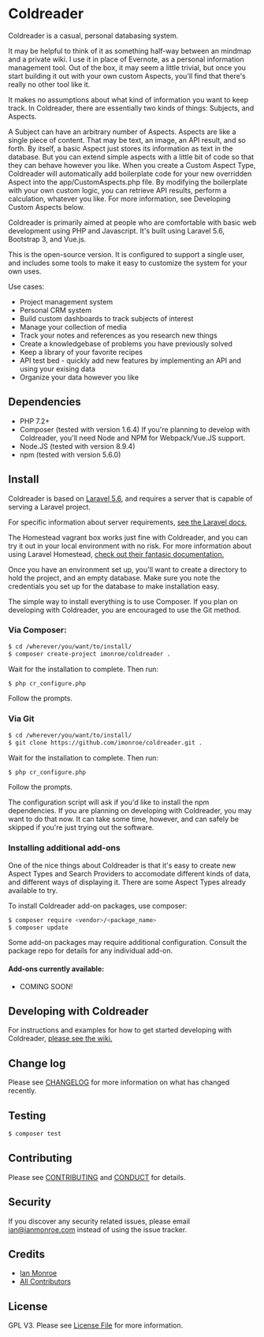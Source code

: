 # Coldreader

Coldreader is a casual, personal databasing system. 

It may be helpful to think of it as something half-way between an mindmap and a private wiki.  I use it in place of Evernote, as a personal information management tool. Out of the box, it may seem a little trivial, but once you start building it out with your own custom Aspects, you'll find that there's really no other tool like it.

It makes no assumptions about what kind of information you want to keep track.  In Coldreader, there are essentially two kinds of things: Subjects, and Aspects.

A Subject can have an arbitrary number of Aspects.  Aspects are like a single piece of content.  That may be text, an image, an API result, and so forth.  By itself, a basic Aspect just stores its information as text in the database.  But you can extend simple aspects with a little bit of code so that they can behave however you like.  When you create a Custom Aspect Type, Coldreader will automatically add boilerplate code for your new overridden Aspect into the app/CustomAspects.php file.  By modifying the boilerplate with your own custom logic, you can retrieve API results, perform a calculation, whatever you like.  For more information, see Developing Custom Aspects below.

Coldreader is primarily aimed at people who are comfortable with basic web development using PHP and Javascript. It's built using Laravel 5.6, Bootstrap 3, and Vue.js.

This is the open-source version.  It is configured to support a single user, and includes some tools to make it easy to customize the system for your own uses.

Use cases:

- Project management system
- Personal CRM system
- Build custom dashboards to track subjects of interest
- Manage your collection of media
- Track your notes and references as you research new things
- Create a knowledgebase of problems you have previously solved
- Keep a library of your favorite recipes
- API test bed - quickly add new features by implementing an API and using your exising data
- Organize your data however you like

## Dependencies 
- PHP 7.2+
- Composer (tested with version 1.6.4)
If you're planning to develop with Coldreader, you'll need Node and NPM for Webpack/Vue.JS support.
- Node.JS (tested with version 8.9.4)
- npm (tested with version 5.6.0)

## Install

Coldreader is based on [Laravel 5.6](https://laravel.com/), and requires a server that is capable of serving a Laravel project.

For specific information about server requirements, [see the Laravel docs.](https://laravel.com/docs/5.6#server-requirements)

The Homestead vagrant box works just fine with Coldreader, and you can try it out in your local environment with no risk. For more information about using Laravel Homestead, [check out their fantasic documentation.](https://laravel.com/docs/5.6/homestead)

Once you have an environment set up, you'll want to create a directory to hold the project, and an empty database. Make sure you note the credentials you set up for the database to make installation easy.

The simple way to install everything is to use Composer.  If you plan on developing with Coldreader, you are encouraged to use the Git method.

### Via Composer:
``` bash
$ cd /wherever/you/want/to/install/
$ composer create-project imonroe/coldreader .
```
Wait for the installation to complete. Then run: 
``` bash
$ php cr_configure.php
```
Follow the prompts.  

### Via Git
``` bash
$ cd /wherever/you/want/to/install/
$ git clone https://github.com/imonroe/coldreader.git .
```
Wait for the installation to complete. Then run: 
``` bash
$ php cr_configure.php
```
Follow the prompts.

The configuration script will ask if you'd like to install the npm dependencies. If you are planning on developing with Coldreader, you may want to do that now.  It can take some time, however, and can safely be skipped if you're just trying out the software.

### Installing additional add-ons

One of the nice things about Coldreader is that it's easy to create new Aspect Types and Search Providers to accomodate different kinds of data, and different ways of displaying it. There are some Aspect Types already available to try.

To install Coldreader add-on packages, use composer:
``` bash
$ composer require <vendor>/<package_name>
$ composer update
```
Some add-on packages may require additional configuration. Consult the package repo for details for any individual add-on.

#### Add-ons currently available:
- COMING SOON!


## Developing with Coldreader
For instructions and examples for how to get started developing with Coldreader, [please see the wiki.](https://github.com/imonroe/coldreader/wiki)

## Change log

Please see [CHANGELOG](CHANGELOG.md) for more information on what has changed recently.

## Testing

``` bash
$ composer test
```

## Contributing

Please see [CONTRIBUTING](CONTRIBUTING.md) and [CONDUCT](CONDUCT.md) for details.

## Security

If you discover any security related issues, please email ian@ianmonroe.com instead of using the issue tracker.

## Credits

- [Ian Monroe][link-author]
- [All Contributors][link-contributors]

## License

GPL V3. Please see [License File](LICENSE.md) for more information.

[link-packagist]: https://packagist.org/packages/imonroe/coldreader
[link-author]: https://github.com/imonroe
[link-contributors]: ../../contributors
